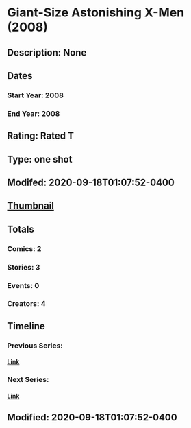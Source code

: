 # Giant-Size Astonishing X-Men (2008)
## Description: None
## Dates
### Start Year: 2008
### End Year: 2008
## Rating: Rated T
## Type: one shot
## Modifed: 2020-09-18T01:07:52-0400
## [Thumbnail](http://i.annihil.us/u/prod/marvel/i/mg/8/f0/4bc31924a9ce0.jpg)
## Totals
### Comics: 2
### Stories: 3
### Events: 0
### Creators: 4
## Timeline
### Previous Series: 
#### [Link]()
### Next Series: 
#### [Link]()
## Modified: 2020-09-18T01:07:52-0400